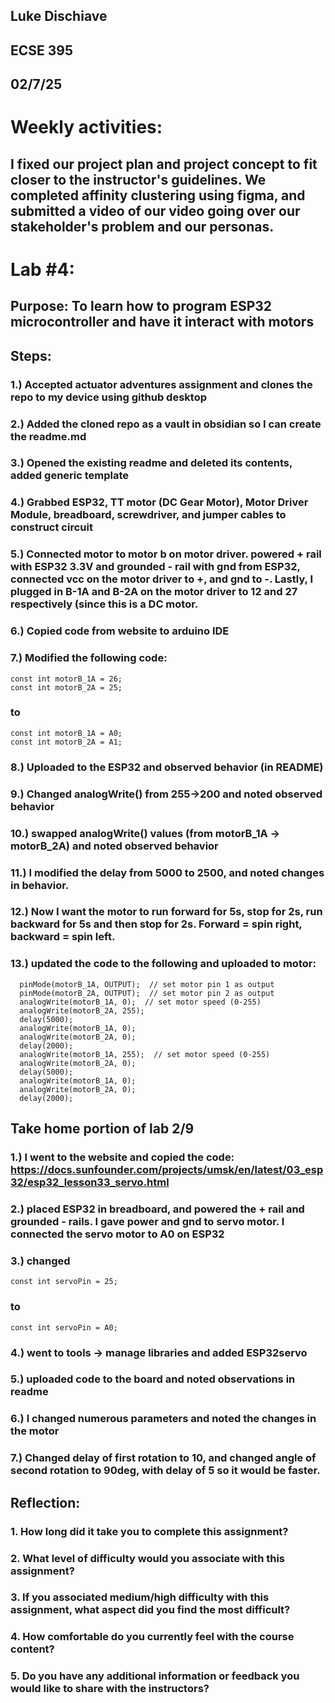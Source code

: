 ## Luke Dischiave
## ECSE 395 
## 02/7/25

# Weekly activities:
## I fixed our project plan and project concept to fit closer to the instructor's guidelines. We completed affinity clustering using figma, and submitted a video of our video going over our stakeholder's problem and our personas.

# Lab #4:
## Purpose: To learn how to program ESP32 microcontroller and have it interact with motors
## Steps: 
### 1.) Accepted actuator adventures assignment and clones the repo to my device using github desktop
### 2.) Added the cloned repo as a vault in obsidian so I can create the readme.md

### 3.) Opened the existing readme and deleted its contents, added generic template

### 4.) Grabbed ESP32, TT motor (DC Gear Motor), Motor Driver Module, breadboard, screwdriver, and jumper cables to construct circuit

### 5.) Connected motor to motor b on motor driver. powered + rail with ESP32 3.3V and grounded - rail with gnd from ESP32, connected vcc on the motor driver to +, and gnd to -. Lastly, I plugged in B-1A and B-2A on the motor driver to 12 and 27 respectively (since this is a DC motor.
### 6.) Copied code from website to arduino IDE

### 7.) Modified the following code:
	const int motorB_1A = 26;
	const int motorB_2A = 25;
### to
	const int motorB_1A = A0;
	const int motorB_2A = A1;
### 8.) Uploaded to the ESP32 and observed behavior (in README)

### 9.) Changed analogWrite() from 255->200 and noted observed behavior
### 10.) swapped analogWrite() values (from motorB_1A -> motorB_2A) and noted observed behavior
### 11.) I modified the delay from 5000 to 2500, and noted changes in behavior.
### 12.) Now I want the motor to run forward for 5s, stop for 2s, run backward for 5s and then stop for 2s. Forward = spin right, backward = spin left. 
### 13.) updated the code to the following and uploaded to motor:
	  pinMode(motorB_1A, OUTPUT);  // set motor pin 1 as output
	  pinMode(motorB_2A, OUTPUT);  // set motor pin 2 as output
	  analogWrite(motorB_1A, 0);  // set motor speed (0-255)
	  analogWrite(motorB_2A, 255);
	  delay(5000);
	  analogWrite(motorB_1A, 0); 
	  analogWrite(motorB_2A, 0);
	  delay(2000);
	  analogWrite(motorB_1A, 255);  // set motor speed (0-255)
	  analogWrite(motorB_2A, 0);
	  delay(5000);
	  analogWrite(motorB_1A, 0);  
	  analogWrite(motorB_2A, 0);
	  delay(2000);
## Take home portion of lab 2/9
### 1.) I went to the website and copied the code: https://docs.sunfounder.com/projects/umsk/en/latest/03_esp32/esp32_lesson33_servo.html

### 2.) placed ESP32 in breadboard, and powered the + rail and grounded - rails. I gave power and gnd to servo motor. I connected the servo motor to A0 on ESP32
### 3.) changed 
	const int servoPin = 25;
### to
	const int servoPin = A0;
### 4.) went to tools -> manage libraries and added ESP32servo 
### 5.) uploaded code to the board and noted observations in readme 
### 6.) I changed numerous parameters and noted the changes in the motor

### 7.) Changed delay of first rotation to 10, and changed angle of second rotation to 90deg, with delay of 5 so it would be faster.

## Reflection: 
### 1. How long did it take you to complete this assignment?  
### 2. What level of difficulty would you associate with this assignment?  
### 3. If you associated medium/high difficulty with this assignment, what aspect did you find the most difficult?  
### 4. How comfortable do you currently feel with the course content?  
### 5. Do you have any additional information or feedback you would like to share with the instructors?